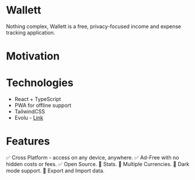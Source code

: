 # Wallett

Nothing complex, Wallett is a free, privacy-focused income and expense tracking application.

# Motivation

# Technologies

- React + TypeScript
- PWA for offline support
- TailwindCSS
- Evolu - [Link](https://www.evolu.dev/)

# Features

✅ Cross Platform - access on any device, anywhere.
✅ Ad-Free with no hidden costs or fees.
✅ Open Source.
🔴 Stats.
🔴 Multiple Currencies.
🔴 Dark mode support.
🔴 Export and Import data.
